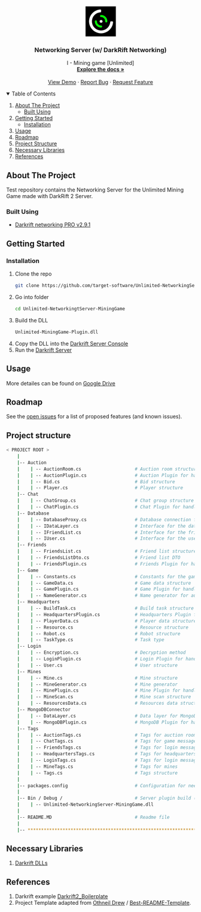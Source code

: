 <!-- PROJECT LOGO -->
<br />
<p align="center">
  <a href="https://github.com/target-software/Unlimited-NetworkingServer-MiningGame">
    <img src="Images/logo.png" alt="Logo" width="81" height="80">
  </a>

  <h3 align="center">Networking Server (w/ DarkRift Networking)</h3>

  <p align="center">
    I - Mining game [Unlimited]
    <br />
    <a href="https://github.com/target-software/Unlimited-NetworkingServer-MiningGame"><strong>Explore the docs »</strong></a>
    <br />
    <br />
    <a href="https://github.com/target-software/Unlimited-NetworkingServer-MiningGame">View Demo</a>
    ·
    <a href="https://github.com/target-software/Unlimited-NetworkingServer-MiningGame/issues">Report Bug</a>
    ·
    <a href="https://github.com/target-software/Unlimited-NetworkingServer-MiningGame/issues">Request Feature</a>
  </p>
</p>


<!-- TABLE OF CONTENTS -->
<details open="open">
  <summary>Table of Contents</summary>
  <ol>
    <li>
      <a href="#about-the-project">About The Project</a>
      <ul>
        <li><a href="#built-with">Built Using</a></li>
      </ul>
    </li>
    <li>
      <a href="#getting-started">Getting Started</a>
      <ul>
        <li><a href="#installation">Installation</a></li>
      </ul>
    </li>
    <li><a href="#usage">Usage</a></li>
    <li><a href="#roadmap">Roadmap</a></li>
    <li><a href="#project-structure">Project Structure</a></li>
    <li><a href="#necessary-libraries">Necessary Libraries</a></li>
    <li><a href="#references">References</a></li>
  </ol>
</details>



<!-- ABOUT THE PROJECT -->
## About The Project

Test repository contains the Networking Server for the Unlimited Mining Game made with DarkRift 2 Server.

### Built Using

* [Darkrift networking PRO v2.9.1](https://www.darkriftnetworking.com/darkrift2)


<!-- GETTING STARTED -->
## Getting Started

### Installation

1. Clone the repo
   ```sh
   git clone https://github.com/target-software/Unlimited-NetworkingServer-MiningGame.git
   ```
2. Go into folder
    ```sh
   cd Unlimited-NetworkingtServer-MiningGame
   ```
3. Build the DLL
   ```sh
   Unlimited-MiningGame-Plugin.dll
   ```
4. Copy the DLL into the [Darkrift Server Console](https://github.com/target-software/Unlimited-DarkriftServer-MiningGame)
5. Run the [Darkrift Server](https://github.com/target-software/Unlimited-DarkriftServer-MiningGame)


<!-- USAGE EXAMPLES -->
## Usage

More detailes can be found on [Google Drive](https://docs.google.com/document/d/1CHdDfEm5BDM8vAbeubNgLF-Et8YwMgCbreD4CC6dSfo/edit)


<!-- ROADMAP -->
## Roadmap

See the [open issues](https://github.com/target-software/Unlimited-NetworkingServer-MiningGame/issues) for a list of proposed features (and known issues).


<!-- CONTRIBUTING -->
## Project structure

```bash
< PROJECT ROOT >
    |
    |-- Auction
    |    | -- AuctionRoom.cs                    # Auction room structure
    |    | -- AuctionPlugin.cs                  # Auction Plugin for handling the auction
    |    | -- Bid.cs                            # Bid structure
    |    | -- Player.cs                         # Player structure
    |-- Chat
    |    | -- ChatGroup.cs                      # Chat group structure
    |    | -- ChatPlugin.cs                     # Chat Plugin for handling the chat
    |-- Database
    |    | -- DatabaseProxy.cs                  # Database connection for reading/writing data
    |    | -- IDataLayer.cs                     # Interface for the database layer
    |    | -- IFriendList.cs                    # Interface for the friend list
    |    | -- IUser.cs                          # Interface for the user
    |-- Friends
    |    | -- FriendsList.cs                    # Friend list structure
    |    | -- FriendsListDto.cs                 # Friend list DTO
    |    | -- FriendsPlugin.cs                  # Friends Plugin for handling the friends
    |-- Game
    |    | -- Constants.cs                      # Constants for the game
    |    | -- GameData.cs                       # Game data structure
    |    | -- GamePlugin.cs                     # Game Plugin for handling the game
    |    | -- NameGenerator.cs                  # Name generator for auction/mine names
    |-- Headquarters
    |    | -- BuildTask.cs                      # Build task structure
    |    | -- HeadquartersPlugin.cs             # Headquarters Plugin for handling the headquarters
    |    | -- PlayerData.cs                     # Player data structure
    |    | -- Resource.cs                       # Resource structure
    |    | -- Robot.cs                          # Robot structure
    |    | -- TaskType.cs                       # Task type
    |-- Login
    |    | -- Encryption.cs                     # Decryption method
    |    | -- LoginPlugin.cs                    # Login Plugin for handling the login
    |    | -- User.cs                           # User structure
    |-- Mines
    |    | -- Mine.cs                           # Mine structure
    |    | -- MineGenerator.cs                  # Mine generator
    |    | -- MinePlugin.cs                     # Mine Plugin for handling the mines
    |    | -- MineScan.cs                       # Mine scan structure
    |    | -- ResourcesData.cs                  # Resources data structure
    |-- MongoDBConnector
    |    | -- DataLayer.cs                      # Data layer for MongoDB database
    |    | -- MongoDBPlugin.cs                  # MongoDB Plugin for handling the MongoDB database
    |-- Tags
    |    | -- AuctionTags.cs                    # Tags for auction rooms
    |    | -- ChatTags.cs                       # Tags for game messages
    |    | -- FriendsTags.cs                    # Tags for login messages
    |    | -- HeadquartersTags.cs               # Tags for headquarters messages
    |    | -- LoginTags.cs                      # Tags for login messages
    |    | -- MineTags.cs                       # Tags for mines
    |    | -- Tags.cs                           # Tags structure
    |
    |-- packages.config                         # Configuration for needed packages
    |
    |-- Bin / Debug /                           # Server plugin build (dll)
    |    | -- Unlimited-NetworkingServer-MiningGame.dll
    |
    |-- README.MD                               # Readme file
    |
    |-- ************************************************************************
```


<!-- LIBRARIES -->
## Necessary Libraries

1. [Darkrift DLLs](https://assetstore.unity.com/packages/tools/network/darkrift-networking-2-95309)


<!-- REFERENCES -->
## References

1. Darkrift example [Darkrift2_Boilerplate](https://github.com/mwage/DarkRift2_Boilerplate)
1. Project Template adapted from [Othneil Drew](https://github.com/othneildrew) / [Best-README-Template](https://github.com/othneildrew/Best-README-Template).
